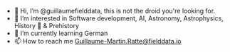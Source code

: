 - 👋 Hi, I’m @guillaumefielddata, this is not the droid you're looking for.
- 👀 I’m interested in Software development, AI, Astronomy, Astrophysics, History 💞️ & Prehistory
- 🌱 I’m currently learning German
- 📫 How to reach me Guillaume-Martin.Ratte@fielddata.io

<!---
guillaumefielddata/guillaumefielddata is a ✨ special ✨ repository because its `README.md` (this file) appears on your GitHub profile.
You can click the Preview link to take a look at your changes.
--->
